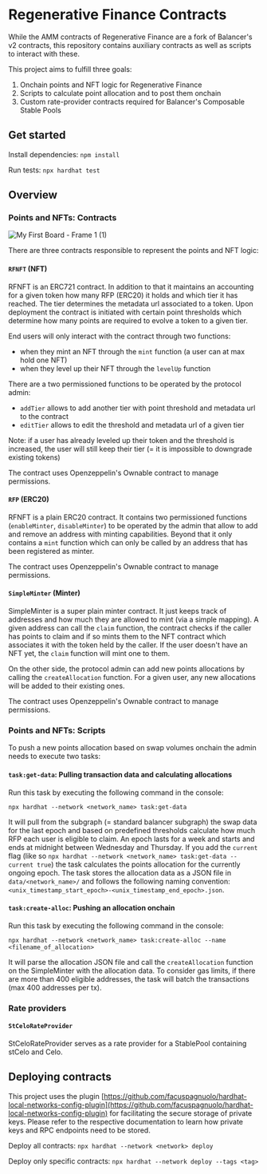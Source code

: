 # Regenerative Finance Contracts

While the AMM contracts of Regenerative Finance are a fork of Balancer's v2 contracts, this repository contains auxiliary contracts as well as scripts to interact with these. 

This project aims to fulfill three goals:
1. Onchain points and NFT logic for Regenerative Finance
2. Scripts to calculate point allocation and to post them onchain
3. Custom rate-provider contracts required for Balancer's Composable Stable Pools

## Get started

Install dependencies: `npm install`

Run tests: `npx hardhat test`

## Overview

### Points and NFTs: Contracts
![My First Board - Frame 1 (1)](https://github.com/Kolektivo-Labs/regenerative-fi-contracts/assets/48454910/aa5a681c-cb3d-414b-a390-4ecdfc162162)

There are three contracts responsible to represent the points and NFT logic:

#### `RFNFT` (NFT)
RFNFT is an ERC721 contract. In addition to that it maintains an accounting for a given token how many RFP (ERC20) it holds and which tier it has reached. The tier determines the metadata url associated to a token. Upon deployment the contract is initiated with certain point thresholds which determine how many points are required to evolve a token to a given tier.

End users will only interact with the contract through two functions:
* when they mint an NFT through the `mint` function (a user can at max hold one NFT)
* when they level up their NFT through the `levelUp` function

There are a two permissioned functions to be operated by the protocol admin:
* `addTier` allows to add another tier with point threshold and metadata url to the contract
* `editTier` allows to edit the threshold and metadata url of a given tier

Note: if a user has already leveled up their token and the threshold is increased, the user will still keep their tier (= it is impossible to downgrade existing tokens)

The contract uses Openzeppelin's Ownable contract to manage permissions.

#### `RFP` (ERC20)
RFNFT is a plain ERC20 contract. It contains two permissioned functions (`enableMinter`, `disableMinter`) to be operated by the admin that allow to add and remove an address with minting capabilities. Beyond that it only contains a `mint` function which can only be called by an address that has been registered as minter. 

The contract uses Openzeppelin's Ownable contract to manage permissions.


#### `SimpleMinter` (Minter)
SimpleMinter is a super plain minter contract. It just keeps track of addresses and how much they are allowed to mint (via a simple mapping). A given address can call the `claim` function, the contract checks if the caller has points to claim and if so mints them to the NFT contract which associates it with the token held by the caller. If the user doesn't have an NFT yet, the `claim` function will mint one to them.

On the other side, the protocol admin can add new points allocations by calling the `createAllocation` function. For a given user, any new allocations will be added to their existing ones.

The contract uses Openzeppelin's Ownable contract to manage permissions.

### Points and NFTs: Scripts
To push a new points allocation based on swap volumes onchain the admin needs to execute two tasks:

#### `task:get-data`: Pulling transaction data and calculating allocations
Run this task by executing the following command in the console:

`npx hardhat --network <network_name> task:get-data`

It will pull from the subgraph (= standard balancer subgraph) the swap data for the last epoch and based on predefined thresholds calculate how much RFP each user is eligible to claim. An epoch lasts for a week and starts and ends at midnight between Wednesday and Thursday. If you add the `current` flag (like so `npx hardhat --network <network_name> task:get-data --current true`) the task calculates the points allocation for the currently ongoing epoch. The task stores the allocation data as a JSON file in `data/<network_name>/` and follows the following naming convention: `<unix_timestamp_start_epoch>-<unix_timestamp_end_epoch>.json`.

#### `task:create-alloc`: Pushing an allocation onchain
Run this task by executing the following command in the console:

`npx hardhat --network <network_name> task:create-alloc --name <filename_of_allocation>`

It will parse the allocation JSON file and call the `createAllocation` function on the SimpleMinter with the allocation data. To consider gas limits, if there are more than 400 eligible addresses, the task will batch the transactions (max 400 addresses per tx).

### Rate providers

#### `StCeloRateProvider`
StCeloRateProvider serves as a rate provider for a StablePool containing stCelo and Celo.

## Deploying contracts

This project uses the plugin [https://github.com/facuspagnuolo/hardhat-local-networks-config-plugin](https://github.com/facuspagnuolo/hardhat-local-networks-config-plugin) for facilitating the secure storage of private keys. Please refer to the respective documentation to learn how private keys and RPC endpoints need to be stored.

Deploy all contracts: `npx hardhat --network <network> deploy`

Deploy only specific contracts: `npx hardhat --network deploy --tags <tag>`


